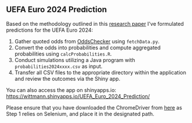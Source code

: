 
## UEFA Euro 2024 Prediction

Based on the methodology outlined in this [research paper](https://econpapers.repec.org/paper/innwpaper/2014-17.htm)
I've formulated predictions for the UEFA Euro 2024:

1. Gather quoted odds from [OddsChecker](https://www.oddschecker.com/football/euro-2024/winner) using `fetchData.py`. 
2. Convert the odds into probabilities and compute aggregated probabilities using `calcProbabilities.R`.
3. Conduct simulations utilizing a Java program with `probabilities2024xxxx.csv` as input.
4. Transfer all CSV files to the appropriate directory within the application and review the outcomes via the Shiny app.

You can also access the app on shinyapps.io: https://wittmann.shinyapps.io/UEFA_Euro_2024_Prediction/

Please ensure that you have downloaded the ChromeDriver from [here](https://googlechromelabs.github.io/chrome-for-testing/#stable) as Step 1 relies on Selenium, and place it in the designated path.





 







